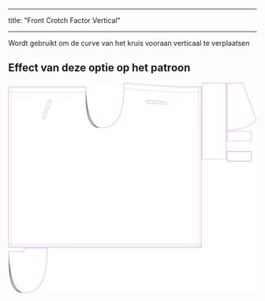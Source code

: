 - - -
title: "Front Crotch Factor Vertical"
- - -

Wordt gebruikt om de curve van het kruis vooraan verticaal te verplaatsen

## Effect van deze optie op het patroon

![Deze afbeelding toont het effect van deze optie door meerdere varianten die een andere waarde hebben voor deze optie te vervangen](waralee_crotchfactorfrontver_sample.svg "Effect of this option on the pattern")

